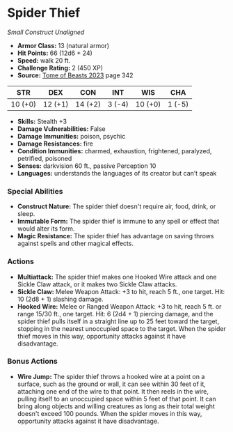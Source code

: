 # Spider Thief

*Small* *Construct* *Unaligned*

- **Armor Class:** 13 (natural armor)
- **Hit Points:** 66 (12d6 + 24)
- **Speed:** walk 20 ft.
- **Challenge Rating:** 2 (450 XP)
- **Source:** [Tome of Beasts 2023](https://koboldpress.com/kpstore/product/tome-of-beasts-1-2023-edition/) page 342

| STR | DEX | CON | INT | WIS | CHA |
| --- | --- | --- | --- | --- | --- |
| 10 (+0) | 12 (+1) | 14 (+2) | 3 (-4) | 10 (+0) | 1 (-5) |

- **Skills:** Stealth +3
- **Damage Vulnerabilities:** False
- **Damage Immunities:** poison, psychic
- **Damage Resistances:** fire
- **Condition Immunities:** charmed, exhaustion, frightened, paralyzed, petrified, poisoned
- **Senses:** darkvision 60 ft., passive Perception 10
- **Languages:** understands the languages of its creator but can’t speak

### Special Abilities

- **Construct Nature:** The spider thief doesn't require air, food, drink, or sleep.
- **Immutable Form:** The spider thief is immune to any spell or effect that would alter its form.
- **Magic Resistance:** The spider thief has advantage on saving throws against spells and other magical effects.

### Actions

- **Multiattack:** The spider thief makes one Hooked Wire attack and one Sickle Claw attack, or it makes two Sickle Claw attacks.
- **Sickle Claw:** Melee Weapon Attack: +3 to hit, reach 5 ft., one target. Hit: 10 (2d8 + 1) slashing damage.
- **Hooked Wire:** Melee or Ranged Weapon Attack: +3 to hit, reach 5 ft. or range 15/30 ft., one target. Hit: 6 (2d4 + 1) piercing damage, and the spider thief pulls itself in a straight line up to 25 feet toward the target, stopping in the nearest unoccupied space to the target. When the spider thief moves in this way, opportunity attacks against it have disadvantage.

### Bonus Actions

- **Wire Jump:** The spider thief throws a hooked wire at a point on a surface, such as the ground or wall, it can see within 30 feet of it, attaching one end of the wire to that point. It then reels in the wire, pulling itself to an unoccupied space within 5 feet of that point. It can bring along objects and willing creatures as long as their total weight doesn't exceed 100 pounds. When the spider moves in this way, opportunity attacks against it have disadvantage.
